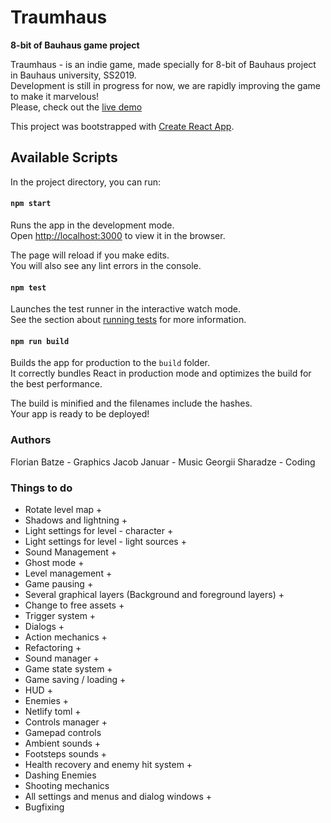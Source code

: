 # Traumhaus
 
   **8-bit of Bauhaus game project**

Traumhaus - is an indie game, made specially for 8-bit of Bauhaus project in Bauhaus university, SS2019.<br>
Development is still in progress for now, we are rapidly improving the game to make it marvelous!<br>
Please, check out the [live demo](https://traumhaus.netlify.com/)

This project was bootstrapped with [Create React App](https://github.com/facebook/create-react-app).

## Available Scripts

In the project directory, you can run:

#### `npm start`

Runs the app in the development mode.<br>
Open [http://localhost:3000](http://localhost:3000) to view it in the browser.

The page will reload if you make edits.<br>
You will also see any lint errors in the console.

#### `npm test`

Launches the test runner in the interactive watch mode.<br>
See the section about [running tests](https://facebook.github.io/create-react-app/docs/running-tests) for more information.

#### `npm run build`

Builds the app for production to the `build` folder.<br>
It correctly bundles React in production mode and optimizes the build for the best performance.

The build is minified and the filenames include the hashes.<br>
Your app is ready to be deployed!

### Authors

Florian Batze - Graphics
Jacob Januar - Music
Georgii Sharadze - Coding

### Things to do
- Rotate level map + 
- Shadows and lightning + 
- Light settings for level - character + 
- Light settings for level - light sources +
- Sound Management +
- Ghost mode +
- Level management +
- Game pausing +
- Several graphical layers (Background and foreground layers) + 
- Change to free assets +
- Trigger system +
- Dialogs + 
- Action mechanics +
- Refactoring +
- Sound manager +
- Game state system +
- Game saving / loading +
- HUD +
- Enemies +
- Netlify toml +
- Controls manager +
- Gamepad controls
- Ambient sounds +
- Footsteps sounds +
- Health recovery and enemy hit system +
- Dashing Enemies
- Shooting mechanics
- All settings and menus and dialog windows +
- Bugfixing
